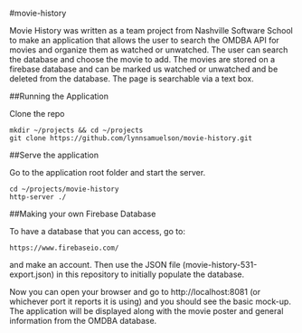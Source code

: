 #movie-history

Movie History was written as a team project from Nashville Software School to make an application that allows the user to search the OMDBA API for movies and organize them as watched or unwatched.  The user can search the database and choose the movie to add. The movies are stored on a firebase database and can be marked us watched or unwatched and be deleted from the database.  The page is searchable via a text box.

##Running the Application

Clone the repo

    mkdir ~/projects && cd ~/projects
    git clone https://github.com/lynnsamuelson/movie-history.git

##Serve the application

Go to the application root folder and start the server.

    cd ~/projects/movie-history
    http-server ./ 
    
##Making your own Firebase Database

To have a database that you can access, go to:

    https://www.firebaseio.com/
    
and make an account.  Then use the JSON file (movie-history-531-export.json) in this repository to initially populate the database.  
    
Now you can open your browser and go to http://localhost:8081 (or whichever port it reports it is using) and you should see the basic mock-up. The application will be displayed along with the movie poster and general information from the OMDBA database.  
